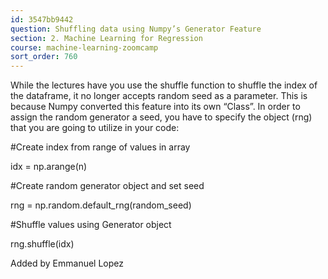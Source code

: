 ```yaml
---
id: 3547bb9442
question: Shuffling data using Numpy’s Generator Feature
section: 2. Machine Learning for Regression
course: machine-learning-zoomcamp
sort_order: 760
---
```


While the lectures have you use the shuffle function to shuffle the index of the dataframe, it no longer accepts random seed as a parameter. This is because Numpy converted this feature into its own “Class”. In order to assign the random generator a seed, you have to specify the object (rng) that you are going to utilize in your code:

#Create index from range of values in array

idx = np.arange(n)

#Create random generator object and set seed

rng = np.random.default_rng(random_seed)

#Shuffle values using Generator object

rng.shuffle(idx)

Added by Emmanuel Lopez

